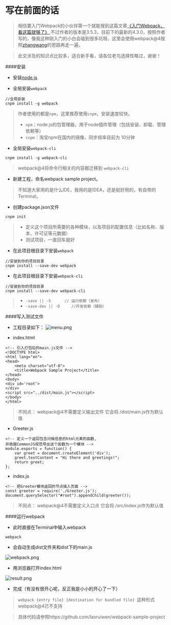 写在前面的话
====
>相信要入门Webpack的小伙伴第一个就能搜到这篇文章[《入门Webpack，看这篇就够了》](https://www.jianshu.com/p/42e11515c10f),不过作者的版本是3.5.3，目前下的最新的4.3.0，按照作者写的，像我这种刚入门的小白会碰到很多坑呀。这里会使用webpack@4按照[zhangwang](https://www.jianshu.com/u/7091a52ac9e5)的思路再走一遍。

>此文涉及的知识点比较多，适合新手看，请各位老鸟选择性略过，谢谢！

####安装
- 安装[node.js](https://nodejs.org/en/download/)

- 全局安装`webpack`

```
//全局安装
cnpm install -g webpack
```
>作者使用的都是`npm`，这里推荐使用`cnpm`，安装速度较快。
>- `npm`：node.js的包管理器，用于node插件管理（包括安装、卸载、管理依赖等）
>- `cnpm`：淘宝npm在国内的镜像，同步频率目前为 10分钟

- 全局安装`webpack-cli`
```
cnpm install -g webpack-cli
```
>webpack@4将命令行相关的内容都迁移到 `webpack-cli`

- 新建工程，命名webpack sample project。
>不知道大家用的是什么IDE，我用的是IDEA，还是挺好用的，有自带的Terminal。

- 创建package.json文件
```
cnpm init
```
>- 定义这个项目所需要的各种模块，以及项目的配置信息（比如名称、版本、许可证等元数据）
>- 测试项目，一直回车就好

- 在此项目根目录下安装`webpack`
```
//安装到你的项目目录
cnpm install --save-dev webpack
```

- 在此项目根目录下安装`webpack-cli`
```
//安装到你的项目目录
cnpm install --save-dev webpack-cli
```

>- `-save || -S      // 运行依赖（发布）`
>- `-save-dev || -D     //开发依赖（辅助）`

####写入测试文件
- 工程目录如下：
![menu.png](https://upload-images.jianshu.io/upload_images/11133151-a2efb4b631e481c5.png?imageMogr2/auto-orient/strip%7CimageView2/2/w/1240)

- index.html
```
<!-- 引入打包后的main.js文件 -->
<!DOCTYPE html>
<html lang="en">
<head>
    <meta charset="utf-8">
    <title>Webpack Sample Project</title>
</head>
<body>
<div id='root'>
</div>
<script src="../dist/main.js"></script>
</body>
</html>
```

>不同点：
webpack@4不需要定义输出文件
它会将./dist/main.js作为默认值

- Greeter.js
```
<!-- 定义一个返回包含问候信息的html元素的函数,
并依据CommonJS规范导出这个函数为一个模块 -->
module.exports = function() {
    var greet = document.createElement('div');
    greet.textContent = "Hi there and greetings!";
    return greet;
};
```

- index.js
```
<!-- 把Greeter模块返回的节点插入页面 -->
const greeter = require('./Greeter.js');
document.querySelector("#root").appendChild(greeter());
```

>不同点：
webpack@4不需要定义入口点
它会将./src/index.js作为默认值

####运行webpack
- 此时直接在Terminal中输入webpack
```
webpack
```

- 会自动生成dist文件夹和dist下的main.js

![webpack.png](https://upload-images.jianshu.io/upload_images/11133151-15328883e78b73ab.png?imageMogr2/auto-orient/strip%7CimageView2/2/w/1240)

- 用浏览器打开index.html

![result.png](https://upload-images.jianshu.io/upload_images/11133151-b49fd7544d9416ae.png?imageMogr2/auto-orient/strip%7CimageView2/2/w/1240)

- 完成（有没有很开心呢，反正我是小小的开心了一下）

>`webpack {entry file} {destination for bundled file} `这种形式webpack@4已不支持

>具体代码请参照https://github.com/laoruiwen/webpack-sample-project
